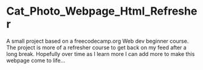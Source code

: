 # Cat_Photo_Webpage_Html_Refresher

A small project based on a freecodecamp.org Web dev beginner course. The project is more of a refresher course to get back on my feed after a long break. Hopefully over time as I learn more I can add more to make this webpage come to life...

